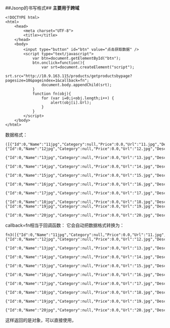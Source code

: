 ##Jsonp的书写格式##
**主要用于跨域**
	
	<!DOCTYPE html>
	<html>
		<head>
			<meta charset="UTF-8">
			<title></title>
		</head>
		<body>
			<input type="button" id="btn" value="点击获取数据" />
			<script type="text/javascript">
				var btn=document.getElementById("btn");
				btn.onclick=function(){
					var srt=document.createElement("script");
					srt.src="http://10.9.163.115/products/getproductsbypage?pagesize=10&pageindex=1&callback=fn";
					document.body.appendChild(srt);
				}
				function fn(obj){
					for (var i=0;i<obj.length;i++) {
						alert(obj[i].Url);
					}
				}
			</script>
		</body>
	</html>






数据格式：

	([{"Id":0,"Name":"11jpg","Category":null,"Price":0.0,"Url":"11.jpg","Description":null,"Height":340},
	{"Id":0,"Name":"12jpg","Category":null,"Price":0.0,"Url":"12.jpg","Description":null,"Height":380},
	
	{"Id":0,"Name":"13jpg","Category":null,"Price":0.0,"Url":"13.jpg","Description":null,"Height":200},
	
	{"Id":0,"Name":"14jpg","Category":null,"Price":0.0,"Url":"14.jpg","Description":null,"Height":150},
	
	{"Id":0,"Name":"15jpg","Category":null,"Price":0.0,"Url":"15.jpg","Description":null,"Height":450},
	
	{"Id":0,"Name":"16jpg","Category":null,"Price":0.0,"Url":"16.jpg","Description":null,"Height":300},
	
	{"Id":0,"Name":"17jpg","Category":null,"Price":0.0,"Url":"17.jpg","Description":null,"Height":350},
	
	{"Id":0,"Name":"18jpg","Category":null,"Price":0.0,"Url":"18.jpg","Description":null,"Height":250},
	{"Id":0,"Name":"19jpg","Category":null,"Price":0.0,"Url":"19.jpg","Description":null,"Height":400},
	
	{"Id":0,"Name":"20jpg","Category":null,"Price":0.0,"Url":"20.jpg","Description":null,"Height":200}])


callback=fn相当于回调函数：
它会自动把数据格式转换为：

	fn3([{"Id":0,"Name":"11jpg","Category":null,"Price":0.0,"Url":"11.jpg","Description":null,"Height":340},
	{"Id":0,"Name":"12jpg","Category":null,"Price":0.0,"Url":"12.jpg","Description":null,"Height":380},
	
	{"Id":0,"Name":"13jpg","Category":null,"Price":0.0,"Url":"13.jpg","Description":null,"Height":200},
	
	{"Id":0,"Name":"14jpg","Category":null,"Price":0.0,"Url":"14.jpg","Description":null,"Height":150},
	
	{"Id":0,"Name":"15jpg","Category":null,"Price":0.0,"Url":"15.jpg","Description":null,"Height":450},
	
	{"Id":0,"Name":"16jpg","Category":null,"Price":0.0,"Url":"16.jpg","Description":null,"Height":300},
	
	{"Id":0,"Name":"17jpg","Category":null,"Price":0.0,"Url":"17.jpg","Description":null,"Height":350},
	
	{"Id":0,"Name":"18jpg","Category":null,"Price":0.0,"Url":"18.jpg","Description":null,"Height":250},
	
	{"Id":0,"Name":"19jpg","Category":null,"Price":0.0,"Url":"19.jpg","Description":null,"Height":400},
	
	{"Id":0,"Name":"20jpg","Category":null,"Price":0.0,"Url":"20.jpg","Description":null,"Height":200}])


这样返回的是对象，可以直接使用，